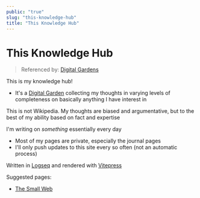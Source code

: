 ```yaml
---
public: "true"
slug: "this-knowledge-hub"
title: "This Knowledge Hub"
---
```

# This Knowledge Hub

> Referenced by: [Digital Gardens](/garden/digital-gardens/index.md)

This is my knowledge hub!
- It's a [Digital Garden](/garden/digital-gardens/index.md) collecting my thoughts in varying levels of completeness on basically anything I have interest in

This is not Wikipedia. My thoughts are biased and argumentative, but to the best of my ability based on fact and expertise

<span id="6637b86a-3603-45ef-a21e-b33c7d96c529">I'm writing on _something_ essentially every day</span>
- Most of my pages are private, especially the journal pages
- I'll only push updates to this site every so often (not an automatic process)

Written in [Logseq](/garden/logseq/index.md) and rendered with [Vitepress](/garden/vitepress/index.md)

Suggested pages:
- [The Small Web](/garden/the-small-web/index.md)